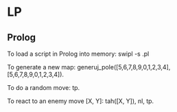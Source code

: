 # LP
## Prolog
To load a script in Prolog into memory:
    swipl -s <FILENAME>.pl

To generate a new map:
    generuj_pole([5,6,7,8,9,0,1,2,3,4],[5,6,7,8,9,0,1,2,3,4]).

To do a random move:
    tp.

To react to an enemy move [X, Y]:
    tah([X, Y]), nl, tp.